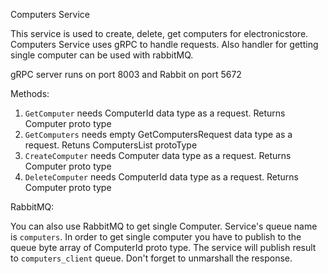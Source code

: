 Computers Service

This service is used to create, delete, get computers for electronicstore.
Computers Service uses gRPC to handle requests. Also handler for getting 
single computer can be used with rabbitMQ.

gRPC server runs on port 8003 and Rabbit on port 5672

Methods:

1. `GetComputer` needs ComputerId data type as a request. Returns Computer proto type
2. `GetComputers` needs empty GetComputersRequest data type as a request. Retuns ComputersList protoType
3. `CreateComputer` needs Computer data type as a request. Returns Computer proto type
4. `DeleteComputer` needs ComputerId data type as a request. Returns Computer proto type

RabbitMQ:

You can also use RabbitMQ to get single Computer. Service's queue name is `computers`. In order
to get single computer you have to publish to the queue byte array of ComputerId proto type. The
service will publish result to `computers_client` queue. Don't forget to unmarshall the response.